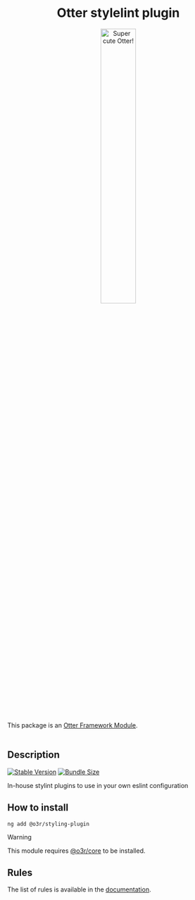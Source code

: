 <h1 align="center">Otter stylelint plugin</h1>
<p align="center">
  <img src="https://raw.githubusercontent.com/AmadeusITGroup/otter/main/assets/logo/otter.png" alt="Super cute Otter!" width="40%"/>
</p>

This package is an [Otter Framework Module](https://github.com/AmadeusITGroup/otter/tree/main/docs/core/MODULE.md).
<br />
<br />

## Description

[![Stable Version](https://img.shields.io/npm/v/@o3r/stylelint-plugin)](https://www.npmjs.com/package/@o3r/stylelint-plugin)
[![Bundle Size](https://img.shields.io/bundlephobia/min/@o3r/stylelint-plugin?color=green)](https://www.npmjs.com/package/@o3r/stylelint-plugin)

In-house stylint plugins to use in your own eslint configuration

## How to install

```shell
ng add @o3r/styling-plugin
```

> [!WARNING]
> This module requires [@o3r/core](https://www.npmjs.com/package/@o3r/core) to be installed.

## Rules

The list of rules is available in the [documentation](https://github.com/AmadeusITGroup/otter/tree/main/docs/linter/stylelint-plugin/rules.md).

